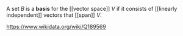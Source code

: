 A set $B$ is a **basis** for the [[vector space]] $V$ if it consists of [[linearly independent]] vectors that [[span]] $V$.

https://www.wikidata.org/wiki/Q189569